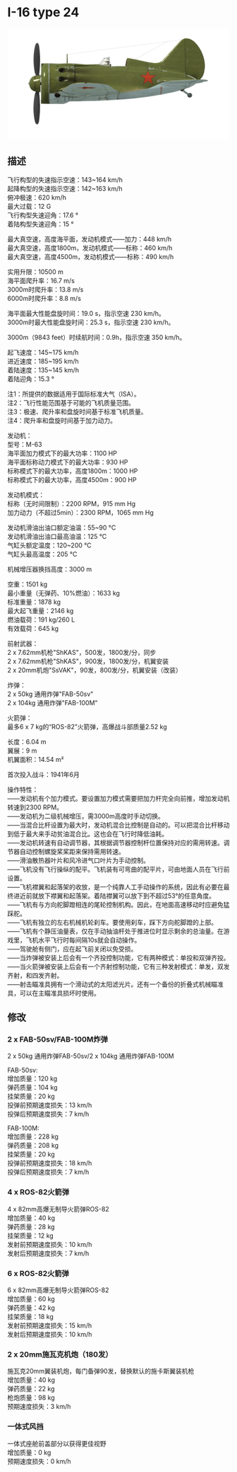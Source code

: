 # I-16 type 24  
  
![i16t24](../images/i16t24.png)  
  
## 描述  
  
飞行构型的失速指示空速：143~164 km/h  
起降构型的失速指示空速：142~163 km/h  
俯冲极速：620 km/h  
最大过载：12 G  
飞行构型失速迎角：17.6 °  
着陆构型失速迎角：15 °  
  
最大真空速，高度海平面，发动机模式——加力：448 km/h  
最大真空速，高度1800m，发动机模式——标称：460 km/h  
最大真空速，高度4500m，发动机模式——标称：490 km/h  
  
实用升限：10500 m  
海平面爬升率：16.7 m/s  
3000m时爬升率：13.8 m/s  
6000m时爬升率：8.8 m/s  
  
海平面最大性能盘旋时间：19.0 s，指示空速 230 km/h。  
3000m时最大性能盘旋时间：25.3 s，指示空速 230 km/h。  
  
3000m（9843 feet）时续航时间：0.9h，指示空速 350 km/h。  
  
起飞速度：145~175 km/h  
进近速度：185~195 km/h  
着陆速度：135~145 km/h  
着陆迎角：15.3 °  
  
注1：所提供的数据适用于国际标准大气（ISA）。  
注2：飞行性能范围基于可能的飞机质量范围。  
注3：极速、爬升率和盘旋时间基于标准飞机质量。  
注4：爬升率和盘旋时间基于加力动力。  
  
发动机：  
型号：M-63  
海平面加力模式下的最大功率：1100 HP  
海平面标称动力模式下的最大功率：930 HP  
标称模式下的最大功率，高度1800m：1000 HP  
标称模式下的最大功率，高度4500m：900 HP  
  
发动机模式：  
标称（无时间限制）：2200 RPM，915 mm Hg  
加力动力（不超过5min）：2300 RPM，1065 mm Hg  
  
发动机滑油出油口额定油温：55~90 °C  
发动机滑油出油口最高油温：125 °C  
气缸头额定温度：120~200 °C  
气缸头最高温度：205 °C  
  
机械增压器换挡高度：3000 m  
  
空重：1501 kg  
最小重量（无弹药、10%燃油）：1633 kg  
标准重量：1878 kg  
最大起飞重量：2146 kg  
燃油载荷：191 kg/260 L  
有效载荷：645 kg  
  
前射武器：  
2 x 7.62mm机枪"ShKAS"，500发，1800发/分，同步  
2 x 7.62mm机枪"ShKAS"，900发，1800发/分，机翼安装  
2 x 20mm机炮"SsVAK"，90发，800发/分，机翼安装（改装）  
  
炸弹：  
2 x 50kg 通用炸弹"FAB-50sv"  
2 x 104kg 通用炸弹"FAB-100M"  
  
火箭弹：  
最多6 x 7 kg的“ROS-82”火箭弹，高爆战斗部质量2.52 kg  
  
长度：6.04 m  
翼展：9 m  
机翼面积：14.54 m²  
  
首次投入战斗：1941年6月  
  
操作特性：  
——发动机有个加力模式。要设置加力模式需要把加力杆完全向前推，增加发动机转速到2300 RPM。  
——发动机为二级机械增压，需3000m高度时手动切换。  
——当混合比杆设置为最大时，发动机混合比控制是自动的。可以把混合比杆移动到低于最大来手动贫油混合比。这也会在飞行时降低油耗。  
——发动机转速有自动调节器，其根据调节器控制杆位置保持对应的需用转速。调节器自动控制螺旋桨桨距来保持需用转速。  
——滑油散热器叶片和风冷进气口叶片为手动控制。  
——飞机没有飞行操纵的配平。飞机装有可弯曲的配平片，可由地面人员在飞行前设置。  
——飞机襟翼和起落架的收放，是一个纯靠人工手动操作的系统，因此有必要在最终进近前就放下襟翼和起落架。着陆襟翼可以放下到不超过53°的任意角度。  
——飞机有与方向舵脚蹬相连的尾轮控制机构。因此，在地面高速移动时应避免猛踩舵。  
——飞机有独立的左右机械机轮刹车。要使用刹车，踩下方向舵脚蹬的上部。  
——飞机有个静压油量表，仅在手动抽油杆处于推进位时显示剩余的总油量。在游戏里，飞机水平飞行时每间隔10s就会自动操作。  
——驾驶舱有侧门，应在起飞前关闭以免受损。  
——当炸弹被安装上后会有一个齐投控制功能，它有两种模式：单投和双弹齐投。  
——当火箭弹被安装上后会有一个齐射控制功能，它有三种发射模式：单发，双发齐射，和四发齐射。  
——射击瞄准具拥有一个滑动式的太阳滤光片。还有一个备份的折叠式机械瞄准具，可以在主瞄准具损坏时使用。  
  
## 修改  
  
  
### 2 x FAB-50sv/FAB-100M炸弹  
  
2 x 50kg 通用炸弹FAB-50sv/2 x 104kg 通用炸弹FAB-100M  
  
FAB-50sv:  
增加质量：120 kg  
弹药质量：104 kg  
挂架质量：20 kg  
投弹前预期速度损失：13 km/h  
投弹后预期速度损失：7 km/h  
  
FAB-100M:  
增加质量：228 kg  
弹药质量：208 kg  
挂架质量：20 kg  
投弹前预期速度损失：18 km/h  
投弹后预期速度损失：7 km/h  ﻿
  
### 4 x ROS-82火箭弹  
  
4 x 82mm高爆无制导火箭弹ROS-82  
增加质量：40 kg  
弹药质量：28 kg  
挂架质量：12 kg  
发射前预期速度损失：10 km/h  
发射后预期速度损失：7 km/h  ﻿
  
### 6 x ROS-82火箭弹  
  
6 x 82mm高爆无制导火箭弹ROS-82  
增加质量：60 kg  
弹药质量：42 kg  
挂架质量：18 kg  
发射前预期速度损失：15 km/h  
发射后预期速度损失：10 km/h  
  
### 2 x 20mm施瓦克机炮（180发）  
  
施瓦克20mm翼装机炮，每门备弹90发，替换默认的施卡斯翼装机枪  
增加质量：40 kg  
弹药质量：22 kg  
枪炮质量：98 kg  
预期速度损失：3 km/h  
  
### 一体式风挡  
  
一体式座舱前盖部分以获得更佳视野  
增加质量：0 kg  
预期速度损失：0 km/h  